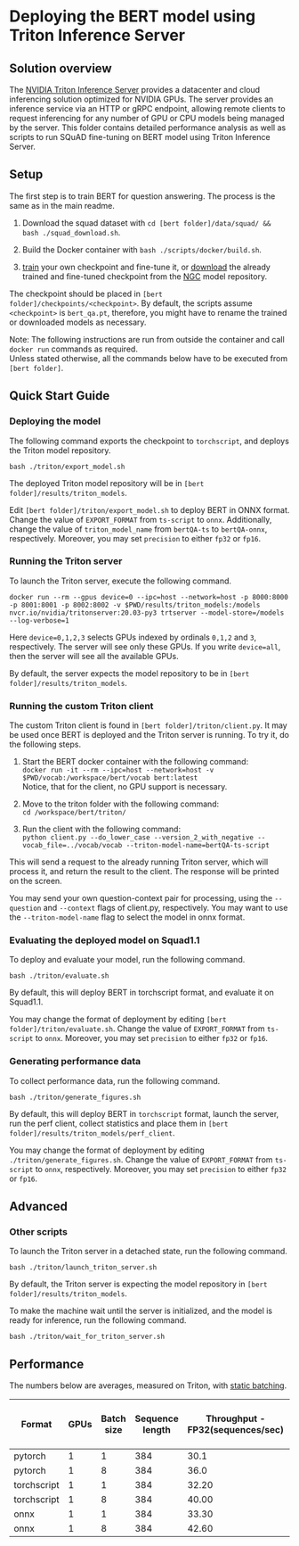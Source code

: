 # Deploying the BERT model using Triton Inference Server

## Solution overview

The [NVIDIA Triton Inference Server](https://github.com/NVIDIA/trtis-inference-server) provides a datacenter and cloud inferencing solution optimized for NVIDIA GPUs. The server provides an inference service via an HTTP or gRPC endpoint, allowing remote clients to request inferencing for any number of GPU or CPU models being managed by the server. 
This folder contains detailed performance analysis as well as scripts to run SQuAD fine-tuning on BERT model using Triton Inference Server. 

## Setup

The first step is to train BERT for question answering. The process is the same as in the main readme. 

1. Download the squad dataset with `cd [bert folder]/data/squad/ && bash ./squad_download.sh`. 

2. Build the Docker container with `bash ./scripts/docker/build.sh`. 

3. [train](https://gitlab-master.nvidia.com/dl/JoC/bert_pyt#training-process) your own checkpoint and fine-tune it, or [download](https://ngc.nvidia.com/catalog/models/nvidia:bert_large_pyt_amp_ckpt_squad_qa1_1/files) the already trained and fine-tuned checkpoint from the [NGC](https://ngc.nvidia.com/catalog/models/nvidia:bert_large_pyt_amp_ckpt_squad_qa1_1/files) model repository. 

The checkpoint should be placed in `[bert folder]/checkpoints/<checkpoint>`. By default, the scripts assume `<checkpoint>` is `bert_qa.pt`, therefore, you might have to rename the trained or downloaded models as necessary. 

Note: The following instructions are run from outside the container and call `docker run` commands as required. \
Unless stated otherwise, all the commands below have to be executed from `[bert folder]`. 

## Quick Start Guide

### Deploying the model

The following command exports the checkpoint to `torchscript`, and deploys the Triton model repository. 

`bash ./triton/export_model.sh` 

The deployed Triton model repository will be in `[bert folder]/results/triton_models`. 

Edit `[bert folder]/triton/export_model.sh` to deploy BERT in ONNX format. 
Change the value of `EXPORT_FORMAT` from `ts-script` to `onnx`. Additionally, change the value of `triton_model_name` from `bertQA-ts` to `bertQA-onnx`, respectively. 
Moreover, you may set `precision` to either `fp32` or `fp16`. 

### Running the Triton server

To launch the Triton server, execute the following command. 

`docker run --rm --gpus device=0 --ipc=host --network=host -p 8000:8000 -p 8001:8001 -p 8002:8002 -v $PWD/results/triton_models:/models nvcr.io/nvidia/tritonserver:20.03-py3 trtserver --model-store=/models --log-verbose=1`

Here `device=0,1,2,3` selects GPUs indexed by ordinals `0,1,2` and `3`, respectively. The server will see only these GPUs. If you write `device=all`, then the server will see all the available GPUs. 

By default, the server expects the model repository to be in `[bert folder]/results/triton_models`. 

### Running the custom Triton client

The custom Triton client is found in `[bert folder]/triton/client.py`. 
It may be used once BERT is deployed and the Triton server is running. To try it, do the following steps. 

1. Start the BERT docker container with the following command: \
`docker run -it --rm --ipc=host --network=host -v $PWD/vocab:/workspace/bert/vocab bert:latest` \
Notice, that for the client, no GPU support is necessary. 

2. Move to the triton folder with the following command: \
`cd /workspace/bert/triton/` 

3. Run the client with the following command: \
`python client.py --do_lower_case --version_2_with_negative --vocab_file=../vocab/vocab --triton-model-name=bertQA-ts-script` 

This will send a request to the already running Triton server, which will process it, and return the result to the client. The response will be printed on the screen. 

You may send your own question-context pair for processing, using the `--question` and `--context` flags of client.py, respectively. 
You may want to use the `--triton-model-name` flag to select the model in onnx format. 

### Evaluating the deployed model on Squad1.1

To deploy and evaluate your model, run the following command. 

`bash ./triton/evaluate.sh` 

By default, this will deploy BERT in torchscript format, and evaluate it on Squad1.1. 

You may change the format of deployment by editing `[bert folder]/triton/evaluate.sh`. 
Change the value of `EXPORT_FORMAT` from `ts-script` to `onnx`. Moreover, you may set `precision` to either `fp32` or `fp16`. 

### Generating performance data

To collect performance data, run the following command. 

`bash ./triton/generate_figures.sh` 

By default, this will deploy BERT in `torchscript` format, launch the server, run the perf client, collect statistics and place them in `[bert folder]/results/triton_models/perf_client`. 

You may change the format of deployment by editing `./triton/generate_figures.sh`. Change the value of `EXPORT_FORMAT` from `ts-script` to `onnx`, respectively. 
Moreover, you may set `precision` to either `fp32` or `fp16`. 

## Advanced

### Other scripts

To launch the Triton server in a detached state, run the following command. 

`bash ./triton/launch_triton_server.sh` 

By default, the Triton server is expecting the model repository in `[bert folder]/results/triton_models`. 

To make the machine wait until the server is initialized, and the model is ready for inference, run the following command. 

`bash ./triton/wait_for_triton_server.sh` 

## Performance

The numbers below are averages, measured on Triton, with [static batching](https://docs.nvidia.com/deeplearning/sdk/tensorrt-inference-server-guide/docs/model_configuration.html#scheduling-and-batching). 

| Format | GPUs | Batch size | Sequence length | Throughput - FP32(sequences/sec) | Throughput - mixed precision(sequences/sec) | Throughput speedup (mixed precision/FP32)  |
|--------|------|------------|-----------------|----------------------------------|---------------------------------------------|--------------------------------------------|
|pytorch      | 1 | 1 | 384 | 30.1 | 28.0  | 0.93x | 
|pytorch      | 1 | 8 | 384 | 36.0 | 116.8 | 3.24x | 
|torchscript  | 1 | 1 | 384 | 32.20 | 38.40 | 1.19x | 
|torchscript  | 1 | 8 | 384 | 40.00 | 134.40 | 3.36x | 
|onnx         | 1 | 1 | 384 | 33.30 | 92.00 | 2.76x | 
|onnx         | 1 | 8 | 384 | 42.60 | 165.30 | 3.88x | 

